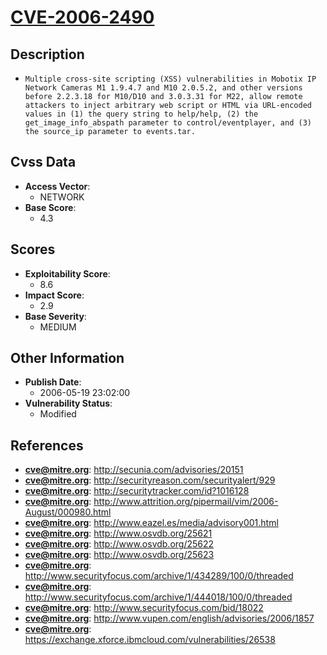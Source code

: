 
# [CVE-2006-2490](https://cve.mitre.org/cgi-bin/cvename.cgi?name=CVE-2006-2490)

## Description

- `Multiple cross-site scripting (XSS) vulnerabilities in Mobotix IP Network Cameras M1 1.9.4.7 and M10 2.0.5.2, and other versions before 2.2.3.18 for M10/D10 and 3.0.3.31 for M22, allow remote attackers to inject arbitrary web script or HTML via URL-encoded values in (1) the query string to help/help, (2) the get_image_info_abspath parameter to control/eventplayer, and (3) the source_ip parameter to events.tar.`

## Cvss Data

- **Access Vector**:
  - NETWORK
- **Base Score**:
  - 4.3

## Scores

- **Exploitability Score**:
  - 8.6
- **Impact Score**:
  - 2.9
- **Base Severity**:
  - MEDIUM

## Other Information

- **Publish Date**:
  - 2006-05-19 23:02:00
- **Vulnerability Status**:
  - Modified

## References

- **cve@mitre.org**: http://secunia.com/advisories/20151
- **cve@mitre.org**: http://securityreason.com/securityalert/929
- **cve@mitre.org**: http://securitytracker.com/id?1016128
- **cve@mitre.org**: http://www.attrition.org/pipermail/vim/2006-August/000980.html
- **cve@mitre.org**: http://www.eazel.es/media/advisory001.html
- **cve@mitre.org**: http://www.osvdb.org/25621
- **cve@mitre.org**: http://www.osvdb.org/25622
- **cve@mitre.org**: http://www.osvdb.org/25623
- **cve@mitre.org**: http://www.securityfocus.com/archive/1/434289/100/0/threaded
- **cve@mitre.org**: http://www.securityfocus.com/archive/1/444018/100/0/threaded
- **cve@mitre.org**: http://www.securityfocus.com/bid/18022
- **cve@mitre.org**: http://www.vupen.com/english/advisories/2006/1857
- **cve@mitre.org**: https://exchange.xforce.ibmcloud.com/vulnerabilities/26538
